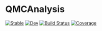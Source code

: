 # QMCAnalysis

[![Stable](https://img.shields.io/badge/docs-stable-blue.svg)](https://v1j4y.github.io/QMCAnalysis/stable)
[![Dev](https://img.shields.io/badge/docs-dev-blue.svg)](https://v1j4y.github.io/QMCAnalysis/dev)
[![Build Status](https://github.com/v1j4y/QMCPedagogique.jl/workflows/CI/badge.svg)](https://github.com/v1j4y/QMCAnalysis/actions)
[![Coverage](https://codecov.io/gh/v1j4y/QMCPedagogique.jl/branch/master/graph/badge.svg)](https://codecov.io/gh/v1j4y/QMCAnalysis)
